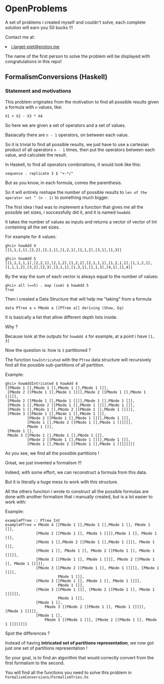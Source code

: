 # OpenProblems

A set of problems i created myself and couldn't solve, each complete solution will earn you 50 bucks !!!

Contact me at:

  <li><a href="mailto:j.larget-piet@proton.me">j.larget-piet@proton.me</a></li>

The name of the first person to solve the problem will be displayed with congratulations in this repo!

## FormalismConversions (Haskell)

### Statement and motivations

This problem originates from the motivation to find all possible results given a formula with `n` values, like:

`X1 + X2 - X3 * X4`

So here we are given a set of operators and a set of values.

Basiacally there are `n - 1` operators, on between each value.

So it is trivial to find all possible results, we just have to use a cartesian product of all operators `n - 1` times, then put the operators between each value, and calculate the result.

In Haskell, to find all operators combinations, it would look like this:

`sequence . replicate 3 $ "+-*/"`

But as you know, in each formula, comes the parenthesis.

So it will entirely reshape the number of possible results to `len of the operator set ^ (n - 1)` to something much bigger.

The first idea i had was to implement a function that gives me all the possible set sizes, i successfully did it, and it is named `howAdd`.

It takes the number of values as inputs and returns a vector of vector of Int containing all the set sizes.

For example for 4 values:

```
ghci> howAdd 4
[[1,1,1,1],[2,2],[2,1,1],[1,2,1],[1,1,2],[3,1],[1,3]]
```

```
ghci> howAdd 5
[[1,1,1,1,1],[2,2,1],[2,1,2],[1,2,2],[2,1,1,1],[1,2,1,1],[1,1,2,1],[1,1,1,2],[3,2],[2,3],[3,1,1],[1,3,1],[1,1,3],[4,1],[1,4]]
```

By the way the sum of each vector is always equal to the number of values:

```
ghci> all (==5) . map (sum) $ howAdd 5
True
```

Then i created a Data Structure that will help me "taking" from a formula

`data PTree a = PNode a [[PTree a]] deriving (Show, Eq)`

It is basically a list that allow different depth lists inside.

Why ?

Because look at the outputs for `howAdd 4` for example, at a point i have `[1, 3]`

Now the question is: how is `3` partitioned ?

The function `howIntricated` with the `PTree` data structure will recursively find all the possible sub-partitions of all partition. 

Example:

```
ghci> howAddIntricated $ howAdd 4
[[PNode 1 [],PNode 1 [],PNode 1 [],PNode 1 []],
 [PNode 2 [[PNode 1 [],PNode 1 []]],PNode 2 [[PNode 1 [],PNode 1 []]]],
 [PNode 2 [[PNode 1 [],PNode 1 []]],PNode 1 [],PNode 1 []],
 [PNode 1 [],PNode 2 [[PNode 1 [],PNode 1 []]],PNode 1 []],
 [PNode 1 [],PNode 1 [],PNode 2 [[PNode 1 [],PNode 1 []]]],
 [PNode 3 [[PNode 1 [],PNode 1 [],PNode 1 []],
          [PNode 2 [[PNode 1 [],PNode 1 []]],PNode 1 []],
          [PNode 1 [],PNode 2 [[PNode 1 [],PNode 1 []]]]],
          PNode 1 []],
 [PNode 1 [],
 PNode 3 [[PNode 1 [],PNode 1 [],PNode 1 []],
          [PNode 2 [[PNode 1 [],PNode 1 []]],PNode 1 []],
          [PNode 1 [],PNode 2 [[PNode 1 [],PNode 1 []]]]]]]
```

As you see, we find all the possible partitions !

Great, we just invented a formalism !!!

Indeed, with some effort, we can reconstruct a formula from this data.

But it is literally a huge mess to work with this structure.

All the others function i wrote to construct all the possible formulas are done with another formalism that i manually created, but is a lot easier to work with:

Example:

```
examplePTree :: PTree Int
examplePTree = PNode 4 [[PNode 1 [],PNode 1 [],PNode 1 [], PNode 1 []],
              [PNode 2 [[PNode 1 [], PNode 1 []]],PNode 1 [], PNode 1 []],
              [PNode 1 [],PNode 2 [[PNode 1 [],PNode 1 []]], PNode 1 []],
              [PNode 1 [], PNode 1 [], PNode 2 [[PNode 1 [], PNode 1 []]]],
              [PNode 2 [[PNode 1 [], PNode 1 []]], PNode 2 [[PNode 1 [], PNode 1 []]]],
              [PNode 3 [[PNode 2 [[PNode 1 [], PNode 1 []]]], [PNode 1 []]], 
                        PNode 1 []],
              [PNode 3 [[PNode 1 [], PNode 1 [], PNode 1 []]], 
                        PNode 1 []],
              [PNode 3 [[PNode 1 []], [PNode 2 [[PNode 1 [], PNode 1 []]]]], 
                        PNode 1 []],
              [PNode 1 [], 
                  PNode 3 [[PNode 2 [[PNode 1 [], PNode 1 []]]], [PNode 1 []]]],
              [PNode 1 [], 
                  PNode 3 [[PNode 1 []], [PNode 2 [[PNode 1 [], PNode 1 []]]]]]]
```

Spot the differences ? 

Instead of having **intricated set of partitions representation**, we now got just one set of partitions representation !

So your goal, is to find an algorithm that would correctly convert from the first formalism to the second.

You will find all the functions you need to solve this problem in `FormalismConversions/FormalismTries.hs`


  
